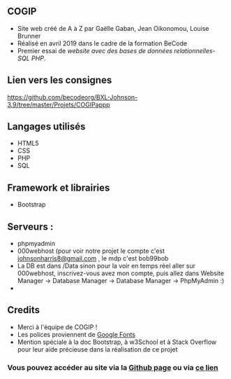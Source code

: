 
## COGIP

* Site web créé de A à Z par Gaëlle Gaban, Jean Oikonomou, Louise Brunner
* Réalisé en avril 2019 dans le cadre de la formation BeCode  
* Premier essai de *website avec des bases de données relationnelles- SQL PHP*.

## Lien vers les consignes
https://github.com/becodeorg/BXL-Johnson-3.9/tree/master/Projets/COGIPappp


## Langages utilisés  

* HTML5
* CSS
* PHP
* SQL

## Framework et librairies
* Bootstrap

## Serveurs :
* phpmyadmin
* 000webhost (pour voir notre projet le compte c'est johnsonharris8@gmail.com , le mdp c'est bob99bob
* La DB est dans /Data sinon pour la voir en temps réel aller sur 000webhost, inscrivez-vous avez mon compte, puis allez dans Website Manager -> Database Manager -> Database Manager -> PhpMyAdmin :)
* 

## Credits
* Merci à l'équipe de COGIP !
* Les polices proviennent de [Google Fonts](https://fonts.google.com/)   
* Mention spéciale à la doc Bootstrap, à w3School et à Stack Overflow pour leur aide précieuse dans la réalisation de ce projet

### Vous pouvez accéder au site via la [Github page](https://github.com/Jean-OIKONOMOU/COGIP) ou via [ce lien](https://welovebecode.000webhostapp.com)
